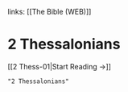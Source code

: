 links: [[The Bible (WEB)]]
# 2 Thessalonians

[[2 Thess-01|Start Reading →]]

```query 2021-09-27 15:55
"2 Thessalonians"
```